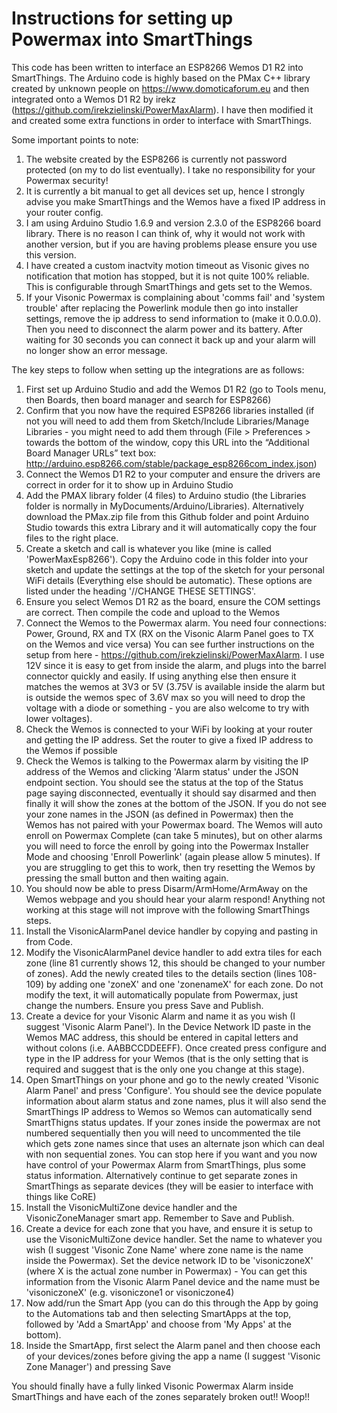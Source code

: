 # Instructions for setting up Powermax into SmartThings

This code has been written to interface an ESP8266 Wemos D1 R2 into SmartThings. The Arduino code is highly based on the PMax C++ library created by unknown people on https://www.domoticaforum.eu and then integrated onto a Wemos D1 R2 by irekz (https://github.com/irekzielinski/PowerMaxAlarm). I have then modified it and created some extra functions in order to interface with SmartThings.

Some important points to note:
1) The website created by the ESP8266 is currently not password protected (on my to do list eventually). I take no responsibility for your Powermax security!
2) It is currently a bit manual to get all devices set up, hence I strongly advise you make SmartThings and the Wemos have a fixed IP address in your router config.
3) I am using Arduino Studio 1.6.9 and version 2.3.0 of the ESP8266 board library. There is no reason I can think of, why it would not work with another version, but if you are having problems please ensure you use this version.
4) I have created a custom inactvity motion timeout as Visonic gives no notification that motion has stopped, but it is not quite 100% reliable. This is configurable through SmartThings and gets set to the Wemos.
5) If your Visonic Powermax is complaining about 'comms fail' and 'system trouble' after replacing the Powerlink module then go into installer settings, remove the ip address to send information to (make it 0.0.0.0). Then you need to disconnect the alarm power and its battery. After waiting for 30 seconds you can connect it back up and your alarm will no longer show an error message.

The key steps to follow when setting up the integrations are as follows:
1) First set up Arduino Studio and add the Wemos D1 R2 (go to Tools menu, then Boards, then board manager and search for ESP8266)
2) Confirm that you now have the required ESP8266 libraries installed (if not you will need to add them from Sketch/Include Libraries/Manage Libraries - you might need to add them through (File > Preferences > towards the bottom of the window, copy this URL into the “Additional Board Manager URLs” text box: http://arduino.esp8266.com/stable/package_esp8266com_index.json)
3) Connect the Wemos D1 R2 to your computer and ensure the drivers are correct in order for it to show up in Arduino Studio
4) Add the PMAX library folder (4 files) to Arduino studio (the Libraries folder is normally in MyDocuments/Arduino/Libraries). Alternatively download the PMax.zip file from this Github folder and point Arduino Studio towards this extra Library and it will automatically copy the four files to the right place.
5) Create a sketch and call is whatever you like (mine is called 'PowerMaxEsp8266'). Copy the Arduino code in this folder into your sketch and update the settings at the top of the sketch for your personal WiFi details (Everything else should be automatic). These options are listed under the heading '//CHANGE THESE SETTINGS'.
6) Ensure you select Wemos D1 R2 as the board, ensure the COM settings are correct. Then compile the code and upload to the Wemos
7) Connect the Wemos to the Powermax alarm. You need four connections: Power, Ground, RX and TX (RX on the Visonic Alarm Panel goes to TX on the Wemos and vice versa) You can see further instructions on the setup from here - https://github.com/irekzielinski/PowerMaxAlarm. I use 12V since it is easy to get from inside the alarm, and plugs into the barrel connector quickly and easily. If using anything else then ensure it matches the wemos at 3V3 or 5V (3.75V is available inside the alarm but is outside the wemos spec of 3.6V max so you will need to drop the voltage with a diode or something - you are also welcome to try with lower voltages). 
8) Check the Wemos is connected to your WiFi by looking at your router and getting the IP address. Set the router to give a fixed IP address to the Wemos if possible
9) Check the Wemos is talking to the Powermax alarm by visiting the IP address of the Wemos and clicking 'Alarm status' under the JSON endpoint section. You should see the status at the top of the Status page saying disconnected, eventually it should say disarmed and then finally it will show the zones at the bottom of the JSON. If you do not see your zone names in the JSON (as defined in Powermax) then the Wemos has not paired with your Powermax board. The Wemos will auto enroll on Powermax Complete (can take 5 minutes), but on other alarms you will need to force the enroll by going into the Powermax Installer Mode and choosing 'Enroll Powerlink' (again please allow 5 minutes). If you are struggling to get this to work, then try resetting the Wemos by pressing the small button and then waiting again.
10) You should now be able to press Disarm/ArmHome/ArmAway on the Wemos webpage and you should hear your alarm respond! Anything not working at this stage will not improve with the following SmartThings steps.
11) Install the VisonicAlarmPanel device handler by copying and pasting in from Code.
12) Modify the VisonicAlarmPanel device handler to add extra tiles for each zone (line 81 currently shows 12, this should be changed to your number of zones). Add the newly created tiles to the details section (lines 108-109) by adding one 'zoneX' and one 'zonenameX' for each zone. Do not modify the text, it will automatically populate from Powermax, just change the numbers. Ensure you press Save and Publish.
13) Create a device for your Visonic Alarm and name it as you wish (I suggest 'Visonic Alarm Panel'). In the Device Network ID paste in the Wemos MAC address, this should be entered in capital letters and without colons (i.e. AABBCCDDEEFF). Once created press configure and type in the IP address for your Wemos (that is the only setting that is required and suggest that is the only one you change at this stage).
14) Open SmartThings on your phone and go to the newly created 'Visonic Alarm Panel' and press 'Configure'. You should see the device populate information about alarm status and zone names, plus it will also send the SmartThings IP address to Wemos so Wemos can automatically send SmartThigns status updates. If your zones inside the powermax are not numbered sequentially then you will need to uncommented the tile which gets zone names since that uses an alternate json which can deal with non sequential zones.
You can stop here if you want and you now have control of your Powermax Alarm from SmartThings, plus some status information. Alternatively continue to get separate zones in SmartThings as separate devices (they will be easier to interface with things like CoRE)
15) Install the VisonicMultiZone device handler and the VisonicZoneManager smart app. Remember to Save and Publish.
16) Create a device for each zone that you have, and ensure it is setup to use the VisonicMultiZone device handler. Set the name to whatever you wish (I suggest 'Visonic Zone Name' where zone name is the name inside the Powermax). Set the device network ID to be 'visoniczoneX' (where X is the actual zone number in Powermax) - You can get this information from the Visonic Alarm Panel device and the name must be 'visoniczoneX' (e.g. visoniczone1 or visoniczone4)
17) Now add/run the Smart App (you can do this through the App by going to the Automations tab and then selecting SmartApps at the top, followed by 'Add a SmartApp' and choose from 'My Apps' at the bottom).
18) Inside the SmartApp, first select the Alarm panel and then choose each of your devices/zones before giving the app a name (I suggest 'Visonic Zone Manager') and pressing Save

You should finally have a fully linked Visonic Powermax Alarm inside SmartThings and have each of the zones separately broken out!! Woop!!
